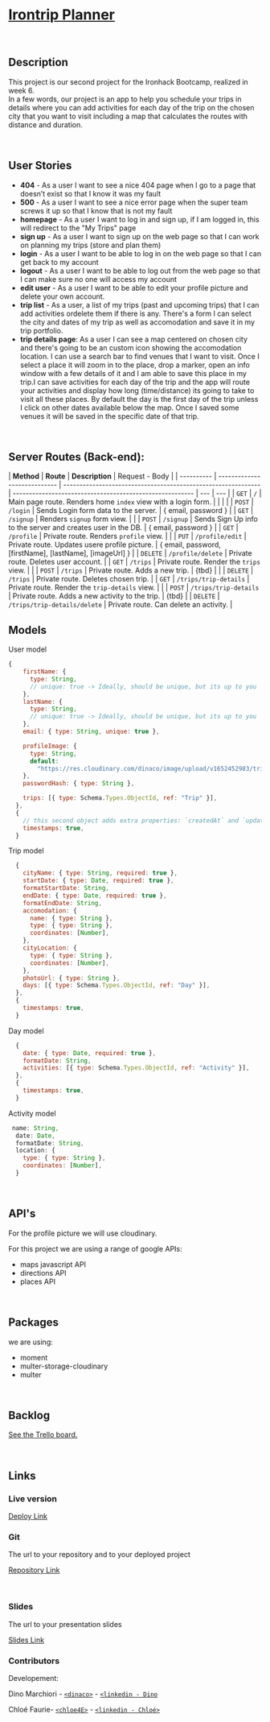 # [Irontrip Planner](https://ih-tripplanner.cyclic.app/)

<br>

## Description

This project is our second project for the Ironhack Bootcamp, realized in week 6.
<br> In a few words, our project is an app to help you schedule your trips in details where you can add activities for each day of the trip on the chosen city that you want to visit including a map that calculates the routes with distance and duration.

<br>

## User Stories

- **404** - As a user I want to see a nice 404 page when I go to a page that doesn’t exist so that I know it was my fault
- **500** - As a user I want to see a nice error page when the super team screws it up so that I know that is not my fault
- **homepage** - As a user I want to log in and sign up, if I am logged in, this will redirect to the "My Trips" page
- **sign up** - As a user I want to sign up on the web page so that I can work on planning my trips (store and plan them)
- **login** - As a user I want to be able to log in on the web page so that I can get back to my account
- **logout** - As a user I want to be able to log out from the web page so that I can make sure no one will access my account
- **edit user** - As a user I want to be able to edit your profile picture and delete your own account.
- **trip list** - As a user, a list of my trips (past and upcoming trips) that I can add activities ordelete them if there is any. There's a form I can select the city and dates of my trip as well as accomodation and save it in my trip portfolio.
- **trip details page**: As a user I can see a map centered on chosen city and there's going to be an custom icon showing the accomodation location. I can use a search bar to find venues that I want to visit. Once I select a place it will zoom in to the place, drop a marker, open an info window with a few details of it and I am able to save this place in my trip.I can save activities for each day of the trip and the app will route your activities and display how long (time/distance) its going to take to visit all these places.
  By default the day is the first day of the trip unless I click on other dates available below the map.
  Once I saved some venues it will be saved in the specific date of that trip.

<br>

## Server Routes (Back-end):

| **Method** | **Route**                    | **Description**                                               | Request - Body                                           |
| ---------- | ---------------------------- | ------------------------------------------------------------- | -------------------------------------------------------- | --- | --- |
| `GET`      | `/`                          | Main page route. Renders home `index` view with a login form. |                                                          |     |     |
| `POST`     | `/login`                     | Sends Login form data to the server.                          | { email, password }                                      |
| `GET`      | `/signup`                    | Renders `signup` form view.                                   |                                                          |
| `POST`     | `/signup`                    | Sends Sign Up info to the server and creates user in the DB.  | { email, password }                                      |
| `GET`      | `/profile`                   | Private route. Renders `profile` view.                        |                                                          |
| `PUT`      | `/profile/edit`              | Private route. Updates usere profile picture.                 | { email, password, [firstName], [lastName], [imageUrl] } |
| `DELETE`   | `/profile/delete`            | Private route. Deletes user account.                          |
| `GET`      | `/trips`                     | Private route. Render the `trips` view.                       |                                                          |
| `POST`     | `/trips`                     | Private route. Adds a new trip.                               | {tbd}                                                    |     |
| `DELETE`   | `/trips`                     | Private route. Deletes chosen trip.                           |
| `GET`      | `/trips/trip-details`        | Private route. Render the `trip-details` view.                |                                                          |
| `POST`     | `/trips/trip-details`        | Private route. Adds a new activity to the trip.               | {tbd}                                                    |
| `DELETE`   | `/trips/trip-details/delete` | Private route. Can delete an activity.                        |

## Models

User model

```javascript
{
    firstName: {
      type: String,
      // unique: true -> Ideally, should be unique, but its up to you
    },
    lastName: {
      type: String,
      // unique: true -> Ideally, should be unique, but its up to you
    },
    email: { type: String, unique: true },

    profileImage: {
      type: String,
      default:
        "https://res.cloudinary.com/dinaco/image/upload/v1652452983/trip-planner-project/no-pic_d1kqun.jpg",
    },
    passwordHash: { type: String },

    trips: [{ type: Schema.Types.ObjectId, ref: "Trip" }],
  },
  {
    // this second object adds extra properties: `createdAt` and `updatedAt`
    timestamps: true,
  }

```

Trip model

```javascript
  {
    cityName: { type: String, required: true },
    startDate: { type: Date, required: true },
    formatStartDate: String,
    endDate: { type: Date, required: true },
    formatEndDate: String,
    accomodation: {
      name: { type: String },
      type: { type: String },
      coordinates: [Number],
    },
    cityLocation: {
      type: { type: String },
      coordinates: [Number],
    },
    photoUrl: { type: String },
    days: [{ type: Schema.Types.ObjectId, ref: "Day" }],
  },
  {
    timestamps: true,
  }

```

Day model

```javascript
  {
    date: { type: Date, required: true },
    formatDate: String,
    activities: [{ type: Schema.Types.ObjectId, ref: "Activity" }],
  },
  {
    timestamps: true,
  }

```

Activity model

```javascript
 name: String,
  date: Date,
  formatDate: String,
  location: {
    type: { type: String },
    coordinates: [Number],
  }

```

<br>

## API's

For the profile picture we will use cloudinary.

For this project we are using a range of google APIs:

- maps javascript API
- directions API
- places API

<br>

## Packages

we are using:

- moment
- multer-storage-cloudinary
- multer

<br>

## Backlog

[See the Trello board.](https://trello.com/b/jGq8LQpx/project-2-chloe-and-dino)

<br>

## Links

### Live version

[Deploy Link](https://ih-tripplanner.cyclic.app/)

### Git

The url to your repository and to your deployed project

[Repository Link](https://github.com/dinaco/trip-planner)

<br>

### Slides

The url to your presentation slides

[Slides Link](https://docs.google.com/presentation/d/1DhmMazw1mIWSqo6f-XONlO3093hvUjTPUwPq8enHHGs/edit?usp=sharing)

### Contributors

Developement:

Dino Marchiori - [`<dinaco>`](https://github.com/dinaco) - [`<linkedin - Dino`](https://www.linkedin.com/in/dino-marchiori/)

Chloé Faurie- [`<chloe4E>`](https://github.com/chloe4E) - [`<linkedin - Chloé>`](https://www.linkedin.com/in/chlo%C3%A9-faurie/)
